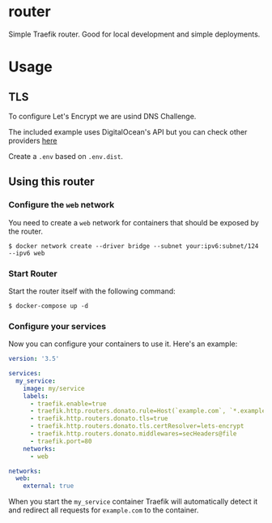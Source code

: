 # router

Simple Traefik router. Good for local development and simple deployments.

# Usage

## TLS

To configure Let's Encrypt we are usind DNS Challenge.

The included example uses DigitalOcean's API but you can check other providers [here](https://doc.traefik.io/traefik/https/acme/#providers)

Create a `.env` based on `.env.dist`.

## Using this router

### Configure the `web` network

You need to create a `web` network for containers that should be exposed by the router.

    $ docker network create --driver bridge --subnet your:ipv6:subnet/124 --ipv6 web

### Start Router

Start the router itself with the following command:

    $ docker-compose up -d

### Configure your services

Now you can configure your containers to use it. Here's an example:

```yaml
version: '3.5'

services:
  my_service:
    image: my/service
    labels:
      - traefik.enable=true
      - traefik.http.routers.donato.rule=Host(`example.com`, `*.example.com`)
      - traefik.http.routers.donato.tls=true
      - traefik.http.routers.donato.tls.certResolver=lets-encrypt
      - traefik.http.routers.donato.middlewares=secHeaders@file
      - traefik.port=80
    networks:
      - web

networks:
  web:
    external: true
```

When you start the `my_service` container Traefik will automatically detect it and redirect all requests for `example.com` to the container.
